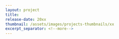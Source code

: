 ```yaml
---
layout: project
title: 
release-date: 20xx
thumbnail: /assets/images/projects-thumbnails/xx
excerpt_separator: <!--more-->
---
```

